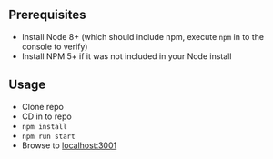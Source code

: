 ## Prerequisites
* Install Node 8+ (which should include npm, execute ```npm``` in to the console to verify)
* Install NPM 5+ if it was not included in your Node install

## Usage
* Clone repo
* CD in to repo
* ```npm install```
* ```npm run start```
* Browse to [localhost:3001](http://localhost:3001)
